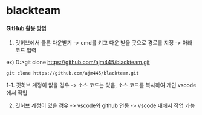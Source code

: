 # blackteam

#### GitHub 활용 방법

1. 깃허브에서 클론 다운받기 -> cmd를 키고 다운 받을 곳으로 경로를 지정 -> 아래 코드 입력

ex) D:\>git clone https://github.com/ajm445/blackteam.git
```
git clone https://github.com/ajm445/blackteam.git
```

1-1. 깃허브 계정이 없을 경우 -> 소스 코드는 있음, 소스 코드를 복사하여 개인 vscode에서 작업

2. 깃허브 계정이 있을 경우 -> vscode와 github 연동 -> vscode 내에서 작업 가능
